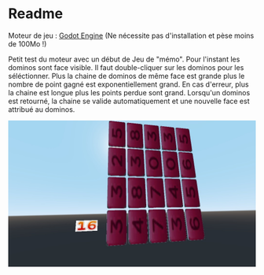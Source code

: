 # Readme

Moteur de jeu : [Godot Engine](https://godotengine.org/) (Ne nécessite pas d'installation et pèse moins de 100Mo !)

Petit test du moteur avec un début de Jeu de "mémo". Pour l'instant les dominos sont face visible.
Il faut double-cliquer sur les dominos pour les séléctionner.
Plus la chaine de dominos de même face est grande plus le nombre de point gagné est exponentiellement grand. En cas d'erreur, plus la chaine est longue plus les points perdue sont grand.
Lorsqu'un dominos est retourné, la chaine se valide automatiquement et une nouvelle face est attribué au dominos.

![Screenshoot](screen.jpg)
